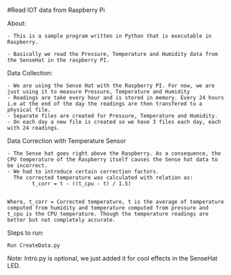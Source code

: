 #Read IOT data from Raspberry Pi

About: 

	- This is a sample program written in Python that is executable in Raspberry.

	- Basically we read the Pressure, Temperature and Humidity data from the SenseHat in the raspberry PI.
	
Data Collection:

	- We are using the Sense Hat with the Raspberry PI. For now, we are just using it to measure Pressure, Temperature and Humidity
	- Readings are take every hour and is stored in memory. Every 24 hours i.e at the end of the day the readings are then transfered to a physical file. 
	- Separate files are created for Pressure, Temperature and Humidity.
	- On each day a new file is created so we have 3 files each day, each with 24 readings.
	
Data Correction with Temperature Sensor

	- The Sense hat goes right above the Raspberry. As a consequence, the CPU temperature of the Raspberry itself causes the Sense hat data to be incorrect.
	- We had to introduce certain correction factors.
	  The corrected temperature was calculated with relation as:
			t_corr = t - ((t_cpu - t) / 1.5)


	Where, t_corr = Corrected temperature, t is the average of temperature computed from humidity and temperature computed from pressure and t_cpu is the CPU temperature. Though the temperature readings are better but not completely accurate.
	
	
Steps to run:

	Run CreateData.py
	
Note: 
	Intro.py is optional, we just added it for cool effects in the SenseHat LED. 